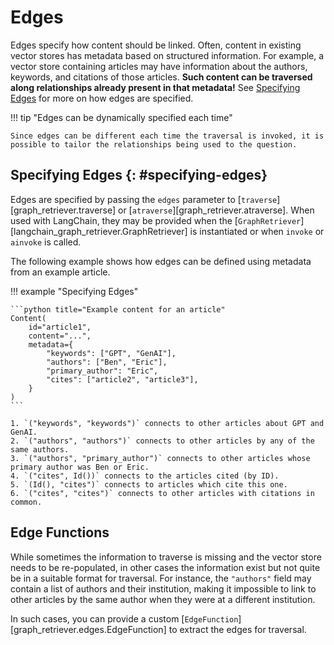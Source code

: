 # Edges

Edges specify how content should be linked.
Often, content in existing vector stores has metadata based on structured information.
For example, a vector store containing articles may have information about the authors, keywords, and citations of those articles.
__Such content can be traversed along relationships already present in that metadata!__
See [Specifying Edges](#specifying-edges) for more on how edges are specified.

!!! tip "Edges can be dynamically specified each time"

    Since edges can be different each time the traversal is invoked, it is possible to tailor the relationships being used to the question.

## Specifying Edges {: #specifying-edges}

Edges are specified by passing the `edges` parameter to [`traverse`][graph_retriever.traverse] or [`atraverse`][graph_retriever.atraverse]. When used with LangChain, they may be provided when the [`GraphRetriever`][langchain_graph_retriever.GraphRetriever] is instantiated or when `invoke` or `ainvoke` is called.

The following example shows how edges can be defined using metadata from an example article.

!!! example "Specifying Edges"

    ```python title="Example content for an article"
    Content(
        id="article1",
        content="...",
        metadata={
            "keywords": ["GPT", "GenAI"],
            "authors": ["Ben", "Eric"],
            "primary_author": "Eric",
            "cites": ["article2", "article3"],
        }
    )
    ```

    1. `("keywords", "keywords")` connects to other articles about GPT and GenAI.
    2. `("authors", "authors")` connects to other articles by any of the same authors.
    3. `("authors", "primary_author")` connects to other articles whose primary author was Ben or Eric.
    4. `("cites", Id())` connects to the articles cited (by ID).
    5. `(Id(), "cites")` connects to articles which cite this one.
    6. `("cites", "cites")` connects to other articles with citations in common.

## Edge Functions

While sometimes the information to traverse is missing and the vector store
needs to be re-populated, in other cases the information exist but not quite be
in a suitable format for traversal. For instance, the `"authors"` field may
contain a list of authors and their institution, making it impossible to link to
other articles by the same author when they were at a different institution.

In such cases, you can provide a custom
[`EdgeFunction`][graph_retriever.edges.EdgeFunction] to extract the edges for
traversal.